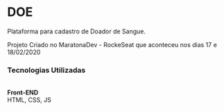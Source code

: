 # DOE
Plataforma para cadastro de Doador de Sangue.

Projeto Criado no MaratonaDev - RockeSeat
que aconteceu nos dias 17 e 18/02/2020

<h3>Tecnologias Utilizadas</h3> <br>
<strong>Front-END</strong><br>
HTML, CSS, JS


